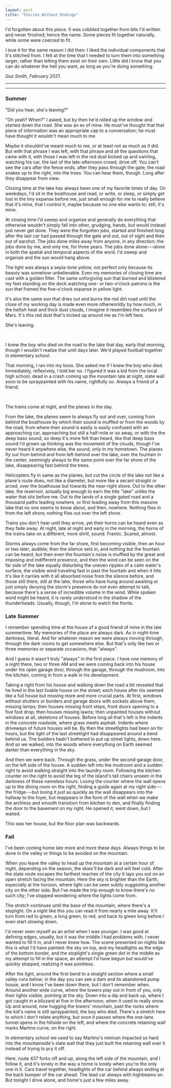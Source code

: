 ```yaml
---
layout: post
title: "Stories Without Endings"
---
```


I'd forgotten
  about this piece.
It was cobbled together
  from bits I'd written
  and never finished;
  hence the name.
Some pieces fit together
  naturally,
  while some were coerced
  to fit.

I love it
  for the same reason
  I did then:
  I liked the individual components
  that it's stitched from.
I felt at the time
  that I needed
  to turn them
  into something larger,
  rather than letting them exist
  on their own.
Little did I know
  that you can do
  whatever the hell you want,
  as long as you're doing
  something.

*Gus Smith, February 2021.*

---
---

### Summer

"Did you hear, she's leaving?"

"Oh yeah? When?"
  I asked,
  but by then he'd rolled up the window and started down the road.
She was an ex of mine.
He must've thought that that piece of information was an appropriate cap to a conversation; he must have thought it wouldn't mean much to me.

Maybe it shouldnt've meant much to me, or at least not as much as it did. But with that phrase I was left, with that phrase and all the questions that came with it, with those I was left in the red dust kicked up and swirling, watching his car, the last of the late-afternoon crowd, drive off. You can't see the cars after the fence ends, after they pass through the gate; the road snakes up to the right, into the trees. You can hear them, though. Long after they disappear from view.

Closing time at the lake has always been one of my favorite times of day. On weekdays, I'd sit in the boathouse and read, or write, or sleep, or simply get lost in the tiny expanse before me, just small enough for me to really believe that it's mine, that I control it, maybe because no one else wants to; still, it's mine.

At closing time I'd sweep and organize and generally do everything that otherwise wouldn't simply fall into other, grudging, hands, but would instead just never get done. They were the forgotten jobs, started and finished long after the last car had passed through the gate and out, out of sight and then out of earshot. The jobs done miles away from anyone, in any direction; the jobs done by me, and only me, for three years. The jobs done alone---*alone* in both the spatial and temporal aspects of the word. I'd sweep and organize and the sun would hang above.

The light was always a sepia-tone yellow, not perfect only because its beauty was somehow unbelievable. Even my memories of closing time are cast with a golden filter. The same unforgiving sun that burned and blistered my feet standing on the dock watching one- or two-o'clock patrons is the sun that framed the five-o'clock expanse in yellow light.

It's also the same sun that dries out and burns the red dirt road until the close of my working day is made even more otherworldly by how much, in the hellish heat and thick dust clouds, I imagine it resembles the surface of Mars. It's this red dust that's kicked up around me as I'm left here.

She's leaving.

<br />

I knew the boy who died on the road to the lake that day, early that morning, though I wouldn't realize that until days later. We'd played football together in elementary school.

That morning, I ran into my boss. She asked me if I knew the boy who died. Immediately, reflexively, I told her no. I figured it was a kid from the local high school, dead in a crash coming up the mountain late at night, slate wall soon to be spraypainted with his name, rightfully so. Always a friend of a friend.

<br />

The trains come at night, and the planes in the day.

From the lake, the planes seem to always fly out and over, coming from behind the boathouse by which their sound is muffled or from the woods by the road, from where their sound is easily is easily confused with an approaching car, approaching but still a half-mile or so away, or with the the deep bass sound, so deep it's more felt than heard, like that deep bass sound I'd grown up thinking was the movement of the clouds, though I've never heard it anywhere else, the sound, only in my hometown. The planes fly out from behind and from left-behind over the lake, over the fountain in the center, seemingly always to the same point over the far shore of the lake, disappearing fast behind the trees.

Helicopters fly in same as the planes, but cut the circle of the lake not like a plane's route does, not like a diameter, but more like a secant straight or arced, over the boathouse but towards the near-right shore. Out to the other lake, the reservoir, actually big enough to earn the title "lake" unlike the water that sits before me. Out to the lands of a single gated road and a thousand paths leading nowhere, or first leading away from this massive lake that no one seems to know about, and then, nowhere. Nothing flies in from the left shore; nothing flies out over the left shore.

Trains you don't hear until they arrive, yet their horns can be heard even as they fade away. At night, late at night and early in the morning, the horns of the trains take on a different, more shrill, sound. Frantic. Scared, almost.

Storms always come from the far shore, first becoming visible, then an hour or two later, audible; then the silence sets in, and nothing but the fountain can be heard, but then even the fountain's noise is muffled by the great and imposing and indifferent presence, and then the wind can be seen on the far side of the lake equally disturbing the uneven ripples of a calm water's surface, the visible wind traveling fast in past the fountain and when it hits it's like it carries with it all absorbed noise from the silence before, and those still there, still at the lake, those who have hung around awaiting or just simply denying the storm's presence do not even attempt to talk, because there's a sense of incredible volume in the wind. While spoken word might be heard, it is rarely understood in the shadow of the thunderheads. Usually, though, I'm alone to watch the fronts.

### Late Summer

I remember spending time at the house of a good friend of mine in the late summertime. My memories of the place are always dark. As in night-time darkness, literal. And for whatever reason we were always moving through, through the dark rooms to get somewhere else. But that's only like two or three memories or separate occasions, that "always".

And I guess it wasn't truly "always" in the first place. I have one memory of a night there, two or three AM and we were coming back into his house under his open garage door, through the garage, through the mudroom, into the kitchen, coming in from a walk in his development.

Taking a right from his house and walking down the road a bit revealed that he lived in the last livable house on the street; each house after his seemed like a full house but missing more and more crucial parts. At first, windows without shutters or borders and garage doors with sockets above them, missing lamps; then houses missing front steps, front doors opening to a five foot drop; then houses missing lawns; then unpainted houses without windows at all, skeletons of houses. Before long all that's left is the indents in the concrete roadside, where grass meets asphalt. Indents where driveways of future houses will be. By then the streetlights had been on for hours, but the light of the last streetlight had disappeared around a bend behind us. The builders hadn't bothered to put up street lights, down here. And so we walked, into the woods where everything on Earth seemed darker than everything in the sky.

And then we were back. Through the grass, under the second garage door, on the left side of the house. A sudden left into the mudroom and a sudden right to avoid walking straight into the laundry room. Following the kitchen counter on the right to avoid the leg of the island's tall chairs unseen in the darkness of these nameless hours. Losing the counter where the wall opens up to the dining room on the right, finding a guide again at my right side---the fridge---but losing it just as quickly as the wall disappears into the hallway to the foyer, but reappears in the form of the wall when we make the archless and smooth transition from kitchen to den, and finally finding the door to the basement on my right. He opened it, went down, but I waited.

This was her house, but the floor plan was backwards.

### Fall

I've been coming home late more and more these days. Always things to be done in the valley or things to be avoided on the mountain.

When you leave the valley to head up the mountain at a certain hour of night, depending on the season, the skies'll be dark and will feel cold. After the state route escapes the farthest reaches of the city it lays you out on an open stretch facing the mountain. Here the sky is brighter than the Earth, especially at the horizon, where light can be seen subtly suggesting another city on the other side. But I've made the trip enough to know there's no such city; I've stopped wondering where the lights come from.

The stretch continues until the base of the mountain, where there's a stoplight. On a night like this you can read it from nearly a mile away. It'll turn from red to green, a long green, to red, and back to green long before I even start slowing down.

I'd never seen myself as an artist when I was younger. I was good at defining edges, usually, but it was the middle I had problems with. I never wanted to fill it in, and I never knew how. The scene presented on nights like this is what I'd have painted: the sky on top, and my headlights as the edge of the bottom border, and the stoplight's single green dot in the middle as my attempt to fill in the space, an attempt I'd have begun but would've quickly stopped, realizing it was pointless.

After the light, around the first bend to a straight section where a small valley runs below; in the day you can see a dam and its abandoned pump house, and I know I've been down there, but I don't remember when. Around another wide curve, where the towers play out in front of you, only their lights visible, pointing at the sky. Down into a dip and back up, where I got caught in a blizzard at five in the afternoon, when it used to really snow. Up and around, now hugging the towers' mountain, past the rocks where the kid's name is still spraypainted, the boy who died. There's a stretch here to which I don't relate anything, but soon it passes where the one-lane tunnel opens in the hillside on the left, and where the concrete retaining wall marks Martino curve, on the right.

In elementary school we used to say Martino's minivan impacted so hard into the mountainside's slate wall that they just built the retaining wall over it instead of trying to pry it off.

Here, route 437 forks off and up, along the left side of the mountain, and I follow it, and it's lonely in the way a home is lonely when you're the only one in it. Cars travel together, headlights of the car behind always ending at the back bumper of the car ahead. The lead car always with highbeams on. But tonight I drive alone, and home's just a few miles away.
